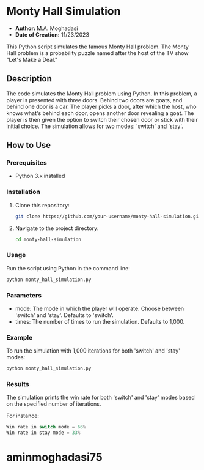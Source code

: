 # Monty Hall Simulation

- **Author:** M.A. Moghadasi
- **Date of Creation:** 11/23/2023

This Python script simulates the famous Monty Hall problem. The Monty Hall problem is a probability puzzle named after the host of the TV show "Let's Make a Deal."

## Description

The code simulates the Monty Hall problem using Python. In this problem, a player is presented with three doors. Behind two doors are goats, and behind one door is a car. The player picks a door, after which the host, who knows what's behind each door, opens another door revealing a goat. The player is then given the option to switch their chosen door or stick with their initial choice. The simulation allows for two modes: 'switch' and 'stay'.

## How to Use

### Prerequisites

- Python 3.x installed

### Installation

1. Clone this repository:

    ```bash
    git clone https://github.com/your-username/monty-hall-simulation.git
    ```

2. Navigate to the project directory:

    ```bash
    cd monty-hall-simulation
    ```

### Usage

Run the script using Python in the command line:

```bash
python monty_hall_simulation.py
```
### Parameters
- mode: The mode in which the player will operate. Choose between 'switch' and 'stay'. Defaults to 'switch'.
- times: The number of times to run the simulation. Defaults to 1,000.
### Example
To run the simulation with 1,000 iterations for both 'switch' and 'stay' modes:
```bash 
python monty_hall_simulation.py
```
### Results
The simulation prints the win rate for both 'switch' and 'stay' modes based on the specified number of iterations.

For instance:
```java
Win rate in switch mode = 66%
Win rate in stay mode = 33%
```
# aminmoghadasi75
